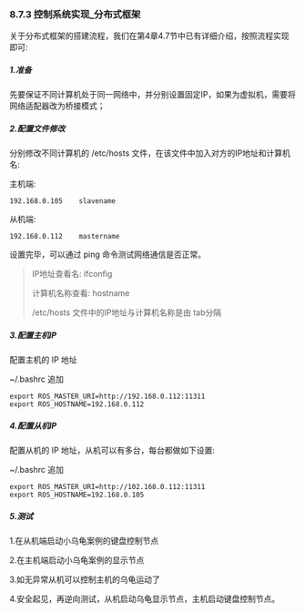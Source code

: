 ### 8.7.3 控制系统实现\_分布式框架

关于分布式框架的搭建流程，我们在第4章4.7节中已有详细介绍，按照流程实现即可:

##### 1.准备

先要保证不同计算机处于同一网络中，并分别设置固定IP，如果为虚拟机，需要将网络适配器改为桥接模式；

##### 2.配置文件修改

分别修改不同计算机的 /etc/hosts 文件，在该文件中加入对方的IP地址和计算机名:

主机端:

```
192.168.0.105    slavename
```

从机端:

```
192.168.0.112    mastername
```

设置完毕，可以通过 ping 命令测试网络通信是否正常。

> IP地址查看名: ifconfig
>
> 计算机名称查看: hostname
>
> /etc/hosts 文件中的IP地址与计算机名称是由 tab分隔

##### 3.配置主机IP

配置主机的 IP 地址

~/.bashrc 追加

```
export ROS_MASTER_URI=http://192.168.0.112:11311
export ROS_HOSTNAME=192.168.0.112
```

##### 4.配置从机IP

配置从机的 IP 地址，从机可以有多台，每台都做如下设置:

~/.bashrc 追加

```
export ROS_MASTER_URI=http://102.168.0.112:11311
export ROS_HOSTNAME=192.168.0.105
```

##### 5.测试

1.在从机端启动小乌龟案例的键盘控制节点

2.在主机端启动小乌龟案例的显示节点

3.如无异常从机可以控制主机的乌龟运动了

4.安全起见，再逆向测试，从机启动乌龟显示节点，主机启动键盘控制节点。

